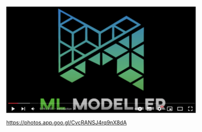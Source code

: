 [![Introductory video of the platform](sc.png)](https://www.youtube.com/watch?v=jbg-Ux28cnw)

https://photos.app.goo.gl/CvcRANSJ4rq9nX8dA
